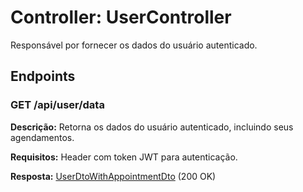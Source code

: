 <h1>Controller: UserController</h1>
<p>Responsável por fornecer os dados do usuário autenticado.</p>

<h2>Endpoints</h2>

<h3>GET /api/user/data</h3>
<p><strong>Descrição:</strong> Retorna os dados do usuário autenticado, incluindo seus agendamentos.</p>
<p><strong>Requisitos:</strong> Header com token JWT para autenticação.</p>
<p><strong>Resposta:</strong> <a href="#UserDtoWithAppointmentDto">UserDtoWithAppointmentDto</a> (200 OK)</p>
